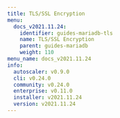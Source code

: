 ```yaml
---
title: TLS/SSL Encryption
menu:
  docs_v2021.11.24:
    identifier: guides-mariadb-tls
    name: TLS/SSL Encryption
    parent: guides-mariadb
    weight: 110
menu_name: docs_v2021.11.24
info:
  autoscaler: v0.9.0
  cli: v0.24.0
  community: v0.24.0
  enterprise: v0.11.0
  installer: v2021.11.24
  version: v2021.11.24
---
```


